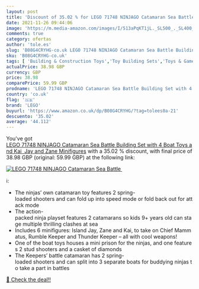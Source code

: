 ```yaml
---
layout: post
title: 'Discount of 35.02 % for LEGO 71748 NINJAGO Catamaran Sea Battle '
date: 2021-11-26 09:44:06
image: 'https://m.media-amazon.com/images/I/513aPqKT1jL._SL500_._SL400_.jpg'
comments: true
category: ofertas
author: 'tole.es'
slug: 'B08G4CRYHG-co.uk LEGO 71748 NINJAGO Catamaran Sea Battle Building Set...'
sku: 'B08G4CRYHG-co.uk'
tags: [ 'Building & Construction Toys','Toy Building Sets','Toys & Games','Toys Store','lego', ]
actualPrice: 38.98 GBP
currency: GBP
price: 38.98
comparePrice: 59.99 GBP
prodname: 'LEGO 71748 NINJAGO Catamaran Sea Battle Building Set with 4 Boat Toys and Kai  Jay and Zane Minifigures'
country: 'co.uk'
flag: '🇬🇧'
brand: 'LEGO'
buyurl: 'https://www.amazon.co.uk/dp/B08G4CRYHG/?tag=tolees0a-21'
descuento: '35.02'
average: '44.112'
---
```


You've got [LEGO 71748 NINJAGO Catamaran Sea Battle Building Set with 4 Boat Toys and Kai  Jay and Zane Minifigures](https://www.amazon.co.uk/dp/B08G4CRYHG/?tag=tolees0a-21) with a  35.02 % discount, with final price of 38.98 GBP (original: 59.99 GBP) at the following link:

[![LEGO 71748 NINJAGO Catamaran Sea Battle ](https://m.media-amazon.com/images/I/513aPqKT1jL._SL500_._SL400_.jpg)](https://www.amazon.co.uk/dp/B08G4CRYHG/?tag=tolees0a-21)

ℹ️:

- The ninjas’ own catamaran toy features 2 spring-loaded shooters and can fold up into speed mode or fold back out for attack mode
- The action-packed ninja playset features 2 catamarans so kids 9+ years old can stage multiple thrilling clashes at sea
- Includes 6 minifigures: Island Jay, Zane and Kai, to take on Chief Mammatus, Rumble Keeper and Thunder Keeper – all with cool weapons!
- One of the boat toys houses a mini prison for the ninjas, and one features 2 stud shooters and a casket of diamonds
- The Keepers’ battle catamaran has 2 spring-loaded shooters and can split into 3 separate boats for buddying ninjas to take a part in battles

[🛒 Check the deal!!](https://www.amazon.co.uk/dp/B08G4CRYHG/?tag=tolees0a-21)
